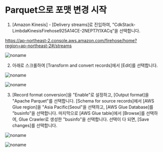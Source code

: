 
# Parquet으로 포맷 변경 시작

1) [Amazon Kinesis] - [Delivery streams]로 진입하여, "CdkStack-LimbdaKinesisFirehose925A14CE-2NEPT7t1XACq"을 선택합니다.

https://ap-northeast-2.console.aws.amazon.com/firehose/home?region=ap-northeast-2#/streams

![noname](https://user-images.githubusercontent.com/52392004/163696522-b82e3916-c01e-474f-a42c-25e70490ba44.png)

2) 아래로 스크롤하여 [Transform and convert records]에서 [Edit]를 선택합니다. 

![noname](https://user-images.githubusercontent.com/52392004/164429427-fda37b45-42d1-49e1-bbeb-0495898c6e45.png)


![noname](https://user-images.githubusercontent.com/52392004/194975612-a95cb72e-a852-4f9f-9e7e-833e7f4f888a.png)


3) [Record format conversion]을 "Enable"로 설정하고, [Output format]을 "Apache Parquet"를 선택합니다. [Schema for source records]에서 [AWS Glue region]을 "Asia Pacific(Seoul"을 선택하고, [AWS Glue Database]를 "businfo"을 선택합니다. 마지막으로 [AWS Glue table]에서 [Browse]를 선택하여, Glue Crawler로 생성한 "businfo"을 선택합니다. 선택이 다 되면, [Save changes]를 선택합니다.

![noname](https://user-images.githubusercontent.com/52392004/194975357-63da8340-578a-43cb-92a8-48857517cae7.png)


![noname](https://user-images.githubusercontent.com/52392004/194974891-d8889eb8-f9a6-48df-b7d5-80cf03050f5b.png)
